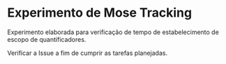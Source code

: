 # Experimento de Mose Tracking
Experimento elaborada para verificação de tempo de estabelecimento de escopo de quantificadores.

Verificar a Issue a fim de cumprir as tarefas planejadas.
